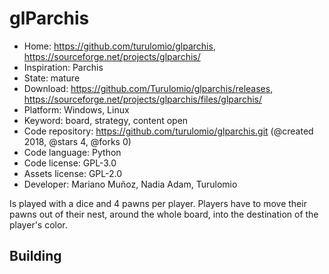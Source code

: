 # glParchis

- Home: https://github.com/turulomio/glparchis, https://sourceforge.net/projects/glparchis/
- Inspiration: Parchis
- State: mature
- Download: https://github.com/Turulomio/glparchis/releases, https://sourceforge.net/projects/glparchis/files/glparchis/
- Platform: Windows, Linux
- Keyword: board, strategy, content open
- Code repository: https://github.com/turulomio/glparchis.git (@created 2018, @stars 4, @forks 0)
- Code language: Python
- Code license: GPL-3.0
- Assets license: GPL-2.0
- Developer: Mariano Muñoz, Nadia Adam, Turulomio

Is played with a dice and 4 pawns per player. Players have to move their pawns out of their nest, around the whole board, into the destination of the player's color.

## Building
